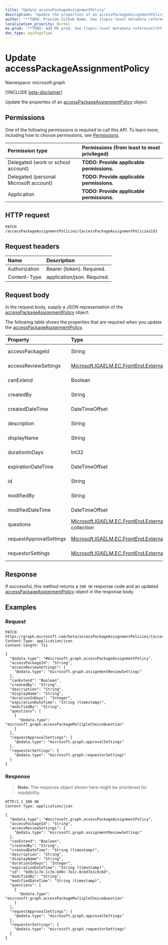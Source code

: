 ```yaml
---
title: "Update accessPackageAssignmentPolicy"
description: "Update the properties of an accessPackageAssignmentPolicy object."
author: "**TODO: Provide Github Name. See [topic-level metadata reference](https://msgo.azurewebsites.net/add/document/guidelines/metadata.html#topic-level-metadata)**"
localization_priority: Normal
ms.prod: "**TODO: Add MS prod. See [topic-level metadata reference](https://msgo.azurewebsites.net/add/document/guidelines/metadata.html#topic-level-metadata)**"
doc_type: apiPageType
---
```


# Update accessPackageAssignmentPolicy
Namespace: microsoft.graph

[!INCLUDE [beta-disclaimer](../../includes/beta-disclaimer.md)]

Update the properties of an [accessPackageAssignmentPolicy](../resources/accesspackageassignmentpolicy.md) object.

## Permissions
One of the following permissions is required to call this API. To learn more, including how to choose permissions, see [Permissions](/graph/permissions-reference).

|Permission type|Permissions (from least to most privileged)|
|:---|:---|
|Delegated (work or school account)|**TODO: Provide applicable permissions.**|
|Delegated (personal Microsoft account)|**TODO: Provide applicable permissions.**|
|Application|**TODO: Provide applicable permissions.**|

## HTTP request

<!-- {
  "blockType": "ignored"
}
-->
``` http
PATCH /accessPackageAssignmentPolicies/{accessPackageAssignmentPoliciesId}
```

## Request headers
|Name|Description|
|:---|:---|
|Authorization|Bearer {token}. Required.|
|Content-Type|application/json. Required.|

## Request body
In the request body, supply a JSON representation of the [accessPackageAssignmentPolicy](../resources/accesspackageassignmentpolicy.md) object.

The following table shows the properties that are required when you update the [accessPackageAssignmentPolicy](../resources/accesspackageassignmentpolicy.md).

|Property|Type|Description|
|:---|:---|:---|
|accessPackageId|String|**TODO: Add Description**|
|accessReviewSettings|[Microsoft.IGAELM.EC.FrontEnd.ExternalModel.assignmentReviewSettings](../resources/assignmentreviewsettings.md)|**TODO: Add Description**|
|canExtend|Boolean|**TODO: Add Description**|
|createdBy|String|**TODO: Add Description**|
|createdDateTime|DateTimeOffset|**TODO: Add Description**|
|description|String|**TODO: Add Description**|
|displayName|String|**TODO: Add Description**|
|durationInDays|Int32|**TODO: Add Description**|
|expirationDateTime|DateTimeOffset|**TODO: Add Description**|
|id|String|**TODO: Add Description**|
|modifiedBy|String|**TODO: Add Description**|
|modifiedDateTime|DateTimeOffset|**TODO: Add Description**|
|questions|[Microsoft.IGAELM.EC.FrontEnd.ExternalModel.accessPackageQuestion](../resources/accesspackagequestion.md) collection|**TODO: Add Description**|
|requestApprovalSettings|[Microsoft.IGAELM.EC.FrontEnd.ExternalModel.approvalSettings](../resources/approvalsettings.md)|**TODO: Add Description**|
|requestorSettings|[Microsoft.IGAELM.EC.FrontEnd.ExternalModel.requestorSettings](../resources/requestorsettings.md)|**TODO: Add Description**|



## Response

If successful, this method returns a `200 OK` response code and an updated [accessPackageAssignmentPolicy](../resources/accesspackageassignmentpolicy.md) object in the response body.

## Examples

### Request
<!-- {
  "blockType": "request",
  "name": "update_accesspackageassignmentpolicy"
}
-->
``` http
PATCH https://graph.microsoft.com/beta/accessPackageAssignmentPolicies/{accessPackageAssignmentPoliciesId}
Content-Type: application/json
Content-length: 711

{
  "@odata.type": "#microsoft.graph.accessPackageAssignmentPolicy",
  "accessPackageId": "String",
  "accessReviewSettings": {
    "@odata.type": "microsoft.graph.assignmentReviewSettings"
  },
  "canExtend": "Boolean",
  "createdBy": "String",
  "description": "String",
  "displayName": "String",
  "durationInDays": "Integer",
  "expirationDateTime": "String (timestamp)",
  "modifiedBy": "String",
  "questions": [
    {
      "@odata.type": "microsoft.graph.accessPackageMultipleChoiceQuestion"
    }
  ],
  "requestApprovalSettings": {
    "@odata.type": "microsoft.graph.approvalSettings"
  },
  "requestorSettings": {
    "@odata.type": "microsoft.graph.requestorSettings"
  }
}
```


### Response
>**Note:** The response object shown here might be shortened for readability.
<!-- {
  "blockType": "response",
  "truncated": true
}
-->
``` http
HTTP/1.1 200 OK
Content-Type: application/json

{
  "@odata.type": "#microsoft.graph.accessPackageAssignmentPolicy",
  "accessPackageId": "String",
  "accessReviewSettings": {
    "@odata.type": "microsoft.graph.assignmentReviewSettings"
  },
  "canExtend": "Boolean",
  "createdBy": "String",
  "createdDateTime": "String (timestamp)",
  "description": "String",
  "displayName": "String",
  "durationInDays": "Integer",
  "expirationDateTime": "String (timestamp)",
  "id": "bd0c1c7e-1c7e-bd0c-7e1c-0cbd7e1c0cbd",
  "modifiedBy": "String",
  "modifiedDateTime": "String (timestamp)",
  "questions": [
    {
      "@odata.type": "microsoft.graph.accessPackageMultipleChoiceQuestion"
    }
  ],
  "requestApprovalSettings": {
    "@odata.type": "microsoft.graph.approvalSettings"
  },
  "requestorSettings": {
    "@odata.type": "microsoft.graph.requestorSettings"
  }
}
```

